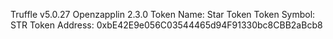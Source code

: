 Truffle v5.0.27
Openzapplin 2.3.0
Token Name: Star Token
Token Symbol: STR
Token Address: 0xbE42E9e056C03544465d94F91330bc8CBB2aBcb8
